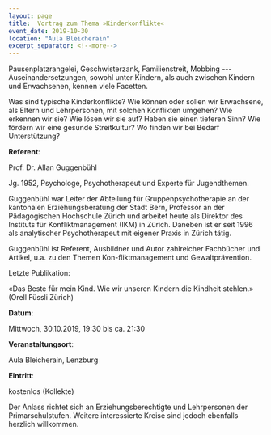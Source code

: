 ```yaml
---
layout: page
title:  Vortrag zum Thema »Kinderkonflikte«
event_date: 2019-10-30
location: "Aula Bleicherain"
excerpt_separator: <!--more-->
---
```


Pausenplatzrangelei, Geschwisterzank, Familienstreit, Mobbing --- Auseinandersetzungen, sowohl unter Kindern, als auch zwischen Kindern und Erwachsenen, kennen viele Facetten.

Was sind typische Kinderkonflikte? Wie können oder sollen wir Erwachsene, als Eltern und Lehrpersonen, mit solchen Konflikten umgehen? Wie erkennen wir sie? Wie lösen wir sie auf? Haben sie einen tieferen Sinn? Wie fördern wir eine gesunde Streitkultur? Wo finden wir bei Bedarf Unterstützung?

<!--more-->

**Referent**:

Prof. Dr. Allan Guggenbühl

Jg. 1952, Psychologe, Psychotherapeut und Experte für Jugendthemen.

Guggenbühl war Leiter der Abteilung für Gruppenpsychotherapie an der kantonalen Erziehungsberatung der Stadt Bern, Professor an der Pädagogischen Hochschule Zürich und arbeitet heute als Direktor des Instituts für Konfliktmanagement (IKM) in Zürich. Daneben ist er seit 1996 als analytischer Psychotherapeut mit eigener Praxis in Zürich tätig.

Guggenbühl ist Referent, Ausbildner und Autor zahlreicher Fachbücher und Artikel, u.a. zu den Themen Kon-fliktmanagement und Gewaltprävention.

Letzte Publikation:

«Das Beste für mein Kind. Wie wir unseren Kindern die Kindheit stehlen.» (Orell Füssli Zürich)

**Datum**:

Mittwoch, 30.10.2019, 19:30 bis ca. 21:30

**Veranstaltungsort**:

Aula Bleicherain, Lenzburg

**Eintritt**:

kostenlos (Kollekte)

Der Anlass richtet sich an Erziehungsberechtigte und Lehrpersonen der Primarschulstufen. Weitere interessierte Kreise sind jedoch ebenfalls herzlich willkommen.
